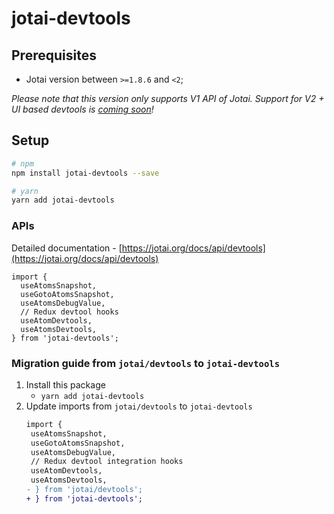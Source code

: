# jotai-devtools

## Prerequisites

- Jotai version between `>=1.8.6` and `<2`;

_Please note that this version only supports V1 API of Jotai. Support for V2 +
UI based devtools is
[coming soon](https://twitter.com/dai_shi/status/1611717249471246338])!_

## Setup

```sh
# npm
npm install jotai-devtools --save

# yarn
yarn add jotai-devtools
```

### APIs

Detailed documentation -
[https://jotai.org/docs/api/devtools](https://jotai.org/docs/api/devtools)

```tsx
import {
  useAtomsSnapshot,
  useGotoAtomsSnapshot,
  useAtomsDebugValue,
  // Redux devtool hooks
  useAtomDevtools,
  useAtomsDevtools,
} from 'jotai-devtools';
```

### Migration guide from `jotai/devtools` to `jotai-devtools`

1. Install this package
   - `yarn add jotai-devtools`
2. Update imports from `jotai/devtools` to `jotai-devtools`
   ```diff
   import {
    useAtomsSnapshot,
    useGotoAtomsSnapshot,
    useAtomsDebugValue,
    // Redux devtool integration hooks
    useAtomDevtools,
    useAtomsDevtools,
   - } from 'jotai/devtools';
   + } from 'jotai-devtools';
   ```
